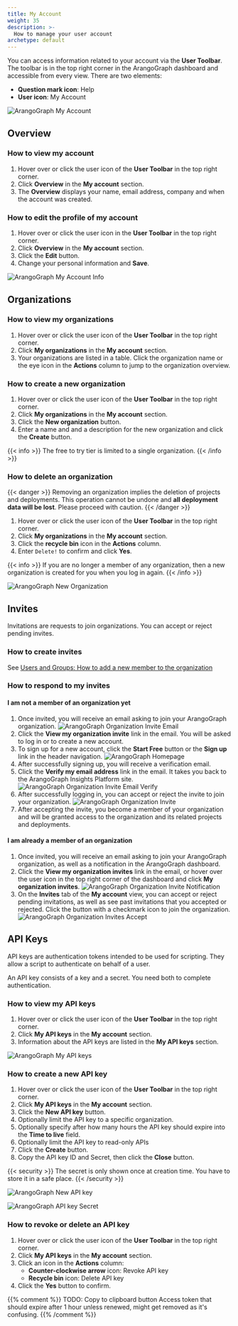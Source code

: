 ```yaml
---
title: My Account
weight: 35
description: >-
  How to manage your user account
archetype: default
---
```

You can access information related to your account via the __User Toolbar__.
The toolbar is in the top right corner in the ArangoGraph dashboard and
accessible from every view. There are two elements:

- __Question mark icon__: Help
- __User icon__: My Account

![ArangoGraph My Account](../../../images/arangograph-my-account.png)

## Overview

### How to view my account

1. Hover over or click the user icon of the __User Toolbar__ in the top right corner.
2. Click __Overview__ in the __My account__ section.
3. The __Overview__ displays your name, email address, company and when the
   account was created.

### How to edit the profile of my account

1. Hover over or click the user icon in the __User Toolbar__ in the top right corner.
2. Click __Overview__ in the __My account__ section.
3. Click the __Edit__ button.
4. Change your personal information and __Save__.

![ArangoGraph My Account Info](../../../images/arangograph-my-account-info.png)

## Organizations

### How to view my organizations

1. Hover over or click the user icon of the __User Toolbar__ in the top right corner.
2. Click __My organizations__ in the __My account__ section.
3. Your organizations are listed in a table.
   Click the organization name or the eye icon in the __Actions__ column to
   jump to the organization overview.

### How to create a new organization

1. Hover over or click the user icon of the __User Toolbar__ in the top right corner.
2. Click __My organizations__ in the __My account__ section.
3. Click the __New organization__ button.
4. Enter a name and and a description for the new organization and click the
   __Create__ button.

{{< info >}}
The free to try tier is limited to a single organization.
{{< /info >}}

### How to delete an organization

{{< danger >}}
Removing an organization implies the deletion of projects and deployments.
This operation cannot be undone and **all deployment data will be lost**.
Please proceed with caution.
{{< /danger >}}

1. Hover over or click the user icon of the __User Toolbar__ in the top right corner.
2. Click __My organizations__ in the __My account__ section.
3. Click the __recycle bin__ icon in the __Actions__ column.
4. Enter `Delete!` to confirm and click __Yes__.

{{< info >}}
If you are no longer a member of any organization, then a new organization is
created for you when you log in again.
{{< /info >}}

![ArangoGraph New Organization](../../../images/arangograph-new-org.png)

## Invites

Invitations are requests to join organizations. You can accept or reject
pending invites.

### How to create invites

See [Users and Groups: How to add a new member to the organization](organizations/users-and-groups.md#how-to-add-a-new-member-to-the-organization)

### How to respond to my invites

#### I am not a member of an organization yet

1. Once invited, you will receive an email asking to join your
   ArangoGraph organization.
   ![ArangoGraph Organization Invite Email](../../../images/arangograph-org-invite-email.png)
2. Click the __View my organization invite__ link in the email. You will be
   asked to log in or to create a new account.
3. To sign up for a new account, click the __Start Free__ button or the
   __Sign up__ link in the header navigation.
   ![ArangoGraph Homepage](../../../images/arangograph-homepage.png)
4. After successfully signing up, you will receive a verification email.
5. Click the __Verify my email address__ link in the email. It takes you back
   to the ArangoGraph Insights Platform site.
   ![ArangoGraph Organization Invite Email Verify](../../../images/arangograph-org-invite-email-verify.png)
6. After successfully logging in, you can accept or reject the invite to
   join your organization.
   ![ArangoGraph Organization Invite](../../../images/arangograph-org-invite.png)
7. After accepting the invite, you become a member of your organization and
   will be granted access to the organization and its related projects and
   deployments.

#### I am already a member of an organization

1. Once invited, you will receive an email asking to join your
   ArangoGraph organization, as well as a notification in the ArangoGraph dashboard.
2. Click the __View my organization invites__ link in the email, or hover over the
   user icon in the top right corner of the dashboard and click
   __My organization invites__.
   ![ArangoGraph Organization Invite Notification](../../../images/arangograph-org-invite-notification.png)
3. On the __Invites__ tab of the __My account__ view, you can accept or reject
   pending invitations, as well as see past invitations that you accepted or
   rejected. Click the button with a checkmark icon to join the organization.
   ![ArangoGraph Organization Invites Accept](../../../images/arangograph-org-invites-accept.png)

## API Keys

API keys are authentication tokens intended to be used for scripting.
They allow a script to authenticate on behalf of a user.

An API key consists of a key and a secret. You need both to complete
authentication.

### How to view my API keys

1. Hover over or click the user icon of the __User Toolbar__ in the top right corner.
2. Click __My API keys__ in the __My account__ section.
3. Information about the API keys are listed in the __My API keys__ section.

![ArangoGraph My API keys](../../../images/arangograph-my-api-keys.png)

### How to create a new API key

1. Hover over or click the user icon of the __User Toolbar__ in the top right corner.
2. Click __My API keys__ in the __My account__ section.
3. Click the __New API key__ button.
4. Optionally limit the API key to a specific organization.
5. Optionally specify after how many hours the API key should expire into the
   __Time to live__ field.
6. Optionally limit the API key to read-only APIs
7. Click the __Create__ button.
8. Copy the API key ID and Secret, then click the __Close__ button.

{{< security >}}
The secret is only shown once at creation time.
You have to store it in a safe place.
{{< /security >}}

![ArangoGraph New API key](../../../images/arangograph-new-api-key.png)

![ArangoGraph API key Secret](../../../images/arangograph-api-key-secret.png)

### How to revoke or delete an API key

1. Hover over or click the user icon of the __User Toolbar__ in the top right corner.
2. Click __My API keys__ in the __My account__ section.
3. Click an icon in the __Actions__ column:
   - __Counter-clockwise arrow__ icon: Revoke API key
   - __Recycle bin__ icon: Delete API key
4. Click the __Yes__ button to confirm.

{{% comment %}}
TODO: Copy to clipboard button
Access token that should expire after 1 hour unless renewed, might get removed as it's confusing.
{{% /comment %}}
